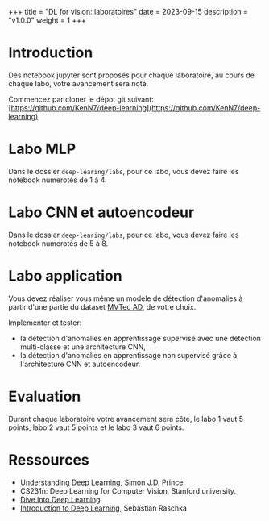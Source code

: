 +++
title = "DL for vision: laboratoires"
date = 2023-09-15
description = "v1.0.0"
weight = 1
+++

<h1 class="no-count">Introduction</h1>

Des notebook jupyter sont proposés pour chaque laboratoire, au cours de chaque
labo, votre avancement sera noté.

Commencez par cloner le dépot git suivant: [https://github.com/KenN7/deep-learning](https://github.com/KenN7/deep-learning)

# Labo MLP

Dans le dossier `deep-learing/labs`, pour ce labo, vous devez faire les notebook
numerotés de 1 à 4.
 
# Labo CNN et autoencodeur

Dans le dossier `deep-learing/labs`, pour ce labo, vous devez faire les notebook
numerotés de 5 à 8.

# Labo application

Vous devez réaliser vous même un modèle de détection d'anomalies à partir d'une
partie du dataset [MVTec AD](https://www.mvtec.com/company/research/datasets/mvtec-ad/downloads), de votre choix.

Implementer et tester:

- la détection d'anomalies en apprentissage supervisé avec une detection multi-classe et une architecture CNN,
- la détection d'anomalies en apprentissage non supervisé grâce à l'architecture CNN et autoencodeur.

# Evaluation

Durant chaque laboratoire votre avancement sera côté, le labo 1 vaut 5 points, labo 2 vaut 5 points et le labo 3 vaut 6 points. 

# Ressources

- [Understanding Deep Learning](https://udlbook.github.io/udlbook/), Simon J.D. Prince.
 - CS231n: Deep Learning for Computer Vision, Stanford university.
- [Dive into Deep Learning](https://d2l.ai/)
- [Introduction to Deep Learning](https://sebastianraschka.com/blog/2021/dl-course.html), Sebastian Raschka 
